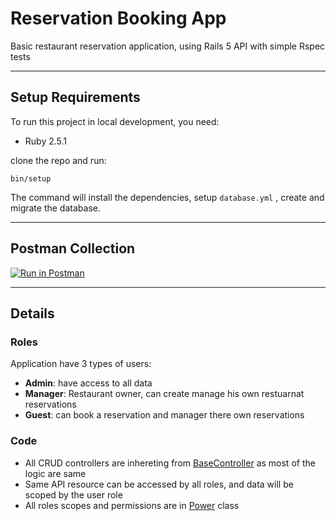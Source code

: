 # Reservation Booking App

Basic restaurant reservation application, using Rails 5 API with simple Rspec tests

---

## Setup Requirements

To run this project in local development, you need:
- Ruby 2.5.1

clone the repo and run:

```bin/setup```

The command will install the dependencies, setup `database.yml` , create and migrate the database.

---

## Postman Collection

[![Run in Postman](https://run.pstmn.io/button.svg)](https://app.getpostman.com/run-collection/a00ce20d6c77e33e3253)

---

## Details

### Roles

Application have 3 types of users:

- **Admin**: have access to all data
- **Manager**: Restaurant owner, can create manage his own restuarnat reservations
- **Guest**: can book a reservation and manager there own reservations

### Code

- All CRUD controllers are inhereting from [BaseController](app/controllers/v1/base_controller.rb) as most of the logic are same
- Same API resource can be accessed by all roles, and data will be scoped by the user role
- All roles scopes and permissions are in [Power](app/models/power.rb) class
